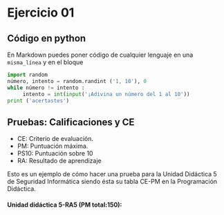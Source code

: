 # Ejercicio 01

## Código en python

En Markdown puedes poner código de cualquier lenguaje en una  `misma_línea` y en el bloque


```python 
import random 
número, intento = random.randint ('1, 10'), 0
while número != intento :
     intento = int(input('¡Adivina un número del 1 al 10'))
print ('acertastes')
```

## Pruebas: Calificaciones y CE

* CE: Criterio de evaluación.
* PM: Puntuación máxima. 
* PS10: Puntuación sobre 10
* RA: Resultado de aprendizaje

Esto es un ejemplo de cómo hacer una prueba para la Unidad Didáctica 5 de Seguridad Informática siendo ésta su tabla CE-PM en la Programación Didáctica.

#### Unidad didáctica 5-RA5 (PM total:150):
